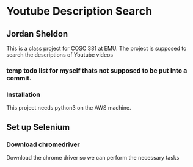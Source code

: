 # Youtube Description Search
## Jordan Sheldon
This is a class project for COSC 381 at EMU. The project is supposed to search the descriptions of Youtube videos

### temp todo list for myself thats not supposed to be put into a commit.
### Installation
This project needs python3 on the AWS machine.


## Set up Selenium

### Download chromedriver
Download the chrome driver so we can perform the necessary tasks
